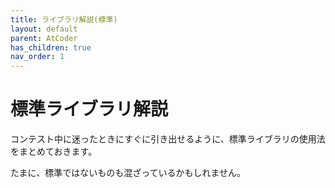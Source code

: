 ```yaml
---
title: ライブラリ解説(標準)
layout: default
parent: AtCoder
has_children: true
nav_order: 1
---
```


# 標準ライブラリ解説

コンテスト中に迷ったときにすぐに引き出せるように、標準ライブラリの使用法をまとめておきます。

たまに、標準ではないものも混ざっているかもしれません。
